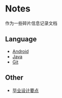 Notes
=====
作为一些碎片信息记录文档

## Language

- [Android](./AndroidTips.md)
- [Java](./JavaTips.md)
- [Git](./GitTips.md)

## Other

- [毕业设计要点](./毕业设计.md)
